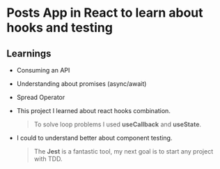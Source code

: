 # Posts App in React to learn about hooks and testing

## Learnings

- Consuming an API
- Understanding about promises (async/await)
- Spread Operator

- This project I learned about react hooks combination.
	> To solve loop problems I used **useCallback** and **useState**.

- I could to understand better about component testing.
	> The **Jest** is a fantastic tool, my next goal is to start any project with TDD.

